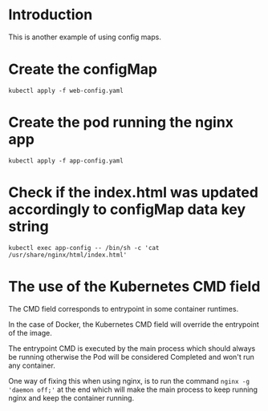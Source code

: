 # Introduction

This is another example of using config maps.


# Create the configMap

`kubectl apply -f web-config.yaml`


# Create the pod running the nginx app

`kubectl apply -f app-config.yaml`


# Check if the index.html was updated accordingly to configMap data key string

`kubectl exec app-config -- /bin/sh -c 'cat /usr/share/nginx/html/index.html'`


# The use of the Kubernetes CMD field

The CMD field corresponds to entrypoint in some container runtimes.

In the case of Docker, the Kubernetes CMD field will override the entrypoint of the image.

The entrypoint CMD is executed by the main process which should always be running otherwise the Pod will be considered Completed and won't run any container.

One way of fixing this when using nginx, is to run the command `nginx -g 'daemon off;'` at the end which will make the main process to keep running nginx and keep the container running.